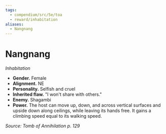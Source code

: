 ```yaml
---
tags:
  - compendium/src/5e/toa
  - reward/inhabitation
aliases:
  - Nangnang
---
```

# Nangnang
*Inhabitation*  

- **Gender.** Female  
- **Alignment.** NE  
- **Personality.** Selfish and cruel  
- **Inherited flaw.** "I won't share with others."  
- **Enemy.** Shagambi  
- **Power.** The host can move up, down, and across vertical surfaces and upside down along ceilings, while leaving its hands free. It gains a climbing speed equal to its walking speed.  

*Source: Tomb of Annihilation p. 129*